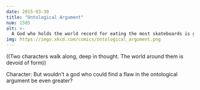 ```yaml
---
date: 2015-03-30
title: "Ontological Argument"
num: 1505
alt: >-
  A God who holds the world record for eating the most skateboards is greater than a God who does not hold that record.
img: https://imgs.xkcd.com/comics/ontological_argument.png
---
```

((Two characters walk along, deep in thought. The world around them is devoid of form))

Character: But wouldn't a god who could find a flaw in the ontological argument be even greater?

